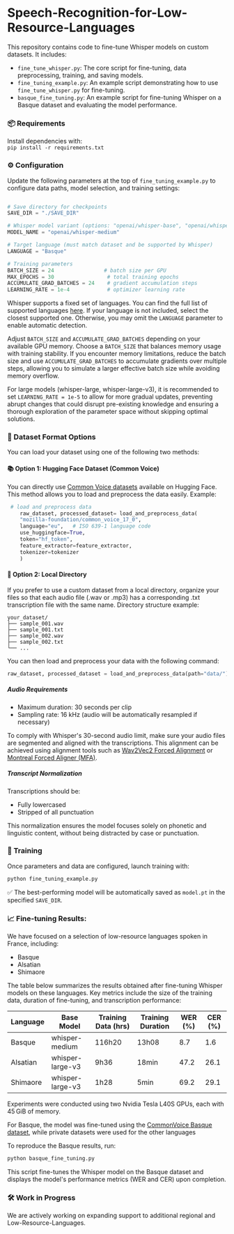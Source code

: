 # Speech-Recognition-for-Low-Resource-Languages

This repository contains code to fine-tune Whisper models on custom datasets. It includes:
* `fine_tune_whisper.py`: The core script for fine-tuning, data preprocessing, training, and saving models.
* `fine_tuning_example.py`: An example script demonstrating how to use `fine_tune_whisper.py` for fine-tuning.
* `basque_fine_tuning.py`: An example script for fine-tuning Whisper on a Basque dataset and evaluating the model performance.

### 📦 Requirements
Install dependencies with:  
`pip install -r requirements.txt`

### ⚙️ Configuration

Update the following parameters at the top of `fine_tuning_example.py` to configure data paths, model selection, and training settings:

```python

# Save directory for checkpoints
SAVE_DIR = "./SAVE_DIR"

# Whisper model variant (options: "openai/whisper-base", "openai/whisper-medium", "openai/whisper-large", "openai/whisper-large-v3")
MODEL_NAME = "openai/whisper-medium"

# Target language (must match dataset and be supported by Whisper)
LANGUAGE = "Basque"

# Training parameters
BATCH_SIZE = 24                # batch size per GPU
MAX_EPOCHS = 30                 # total training epochs
ACCUMULATE_GRAD_BATCHES = 24    # gradient accumulation steps
LEARNING_RATE = 1e-4            # optimizer learning rate
```

Whisper supports a fixed set of languages. You can find the full list of supported languages [here](https://platform.openai.com/docs/guides/speech-to-text/supported-languages/#supported-languages).
If your language is not included, select the closest supported one. Otherwise, you may omit the `LANGUAGE` parameter to enable automatic detection.

Adjust `BATCH_SIZE` and `ACCUMULATE_GRAD_BATCHES` depending on your available GPU memory. Choose a `BATCH_SIZE` that balances memory usage with training stability. If you encounter memory limitations, reduce the batch size and use `ACCUMULATE_GRAD_BATCHES` to accumulate gradients over multiple steps, allowing you to simulate a larger effective batch size while avoiding memory overflow.

For large models (whisper-large, whisper-large-v3), it is recommended to set `LEARNING_RATE = 1e-5` to allow for more gradual updates, preventing abrupt changes that could disrupt pre-existing knowledge and ensuring a thorough exploration of the parameter space without skipping optimal solutions. 


### 🧾 Dataset Format Options
You can load your dataset using one of the following two methods:

#### 📚 Option 1: Hugging Face Dataset (Common Voice)
You can directly use [Common Voice datasets](https://huggingface.co/datasets/mozilla-foundation) available on Hugging Face. This method allows you to load and preprocess the data easily.
Example:

```python
 # load and preprocess data
    raw_dataset, processed_dataset= load_and_preprocess_data(
    "mozilla-foundation/common_voice_17_0",
    language="eu",   # ISO 639-1 language code
    use_huggingface=True, 
    token="hf_token",
    feature_extractor=feature_extractor, 
    tokenizer=tokenizer
	)
```

#### 📁 Option 2: Local Directory
If you prefer to use a custom dataset from a local directory, organize your files so that each audio file (.wav or .mp3) has a corresponding .txt transcription file with the same name.
Directory structure example:

```
your_dataset/
├── sample_001.wav  
├── sample_001.txt  
├── sample_002.wav  
├── sample_002.txt  
└── ... 
```
You can then load and preprocess your data with the following command:

```python
raw_dataset, processed_dataset = load_and_preprocess_data(path="data/")
```

##### Audio Requirements
* Maximum duration: 30 seconds per clip
* Sampling rate: 16 kHz (audio will be automatically resampled if necessary)

To comply with Whisper's 30-second audio limit, make sure your audio files are segmented and aligned with the transcriptions. This alignment can be achieved using alignment tools such as [Wav2Vec2 Forced Alignment](https://pytorch.org/audio/stable/tutorials/forced_alignment_tutorial.html?utm_source=chatgpt.com) or [Montreal Forced Aligner (MFA)](https://mfa-models.readthedocs.io/en/latest/).

##### Transcript Normalization
Transcriptions should be:

* Fully lowercased
* Stripped of all punctuation

This normalization ensures the model focuses solely on phonetic and linguistic content, without being distracted by case or punctuation.

### 🚀 Training
Once parameters and data are configured, launch training with:
```python
python fine_tuning_example.py
```
✅ The best-performing model will be automatically saved as `model.pt` in the specified `SAVE_DIR`.


### 📈 Fine-tuning Results:
We have focused on a selection of low-resource languages spoken in France, including:

* Basque
* Alsatian
* Shimaore

The table below summarizes the results obtained after fine-tuning Whisper models on these languages. Key metrics include the size of the training data, duration of fine-tuning, and transcription performance:

| Language | Base Model       | Training Data (hrs) | Training Duration | WER (%) | CER (%) |
|----------|------------------|---------------------|-------------------|---------|---------|
| Basque   | whisper-medium   | 116h20              | 13h08             |  8.7    |   1.6   |
| Alsatian | whisper-large-v3 | 9h36                | 18min             | 47.2    |  26.1   |
| Shimaore | whisper-large-v3 | 1h28                | 5min              | 69.2    |  29.1   |

Experiments were conducted using two Nvidia Tesla L40S GPUs, each with 45 GiB of memory. 

For Basque, the model was fine-tuned using the [CommonVoice Basque dataset](https://huggingface.co/datasets/mozilla-foundation/common_voice_17_0), while private datasets were used for the other languages

To reproduce the Basque results, run:
```python
python basque_fine_tuning.py
```
This script fine-tunes the Whisper model on the Basque dataset and displays the model's performance metrics (WER and CER) upon completion.


### 🛠️ Work in Progress
We are actively working on expanding support to additional regional and Low-Resource-Languages. 
